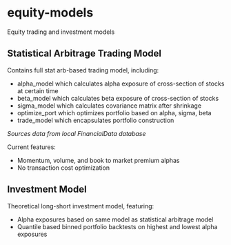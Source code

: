 # equity-models
Equity trading and investment models

## Statistical Arbitrage Trading Model
Contains full stat arb-based trading model, including:

* alpha_model which calculates alpha exposure of cross-section of stocks at certain time
* beta_model which calculates beta exposure of cross-section of stocks
* sigma_model which calculates covariance matrix after shrinkage
* optimize_port which optimizes portfolio based on alpha, sigma, beta
* trade_model which encapsulates portfolio construction

*Sources data from local FinancialData database*

Current features:
* Momentum, volume, and book to market premium alphas
* No transaction cost optimization

## Investment Model
Theoretical long-short investment model, featuring:

* Alpha exposures based on same model as statistical arbitrage model
* Quantile based binned portfolio backtests on highest and lowest alpha exposures
